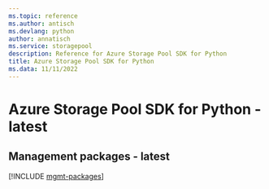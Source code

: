 ```yaml
---
ms.topic: reference
ms.author: antisch
ms.devlang: python
author: annatisch
ms.service: storagepool
description: Reference for Azure Storage Pool SDK for Python
title: Azure Storage Pool SDK for Python
ms.data: 11/11/2022
---
```

# Azure Storage Pool SDK for Python - latest

## Management packages - latest
[!INCLUDE [mgmt-packages](storage-pool-mgmt-index.md)]
